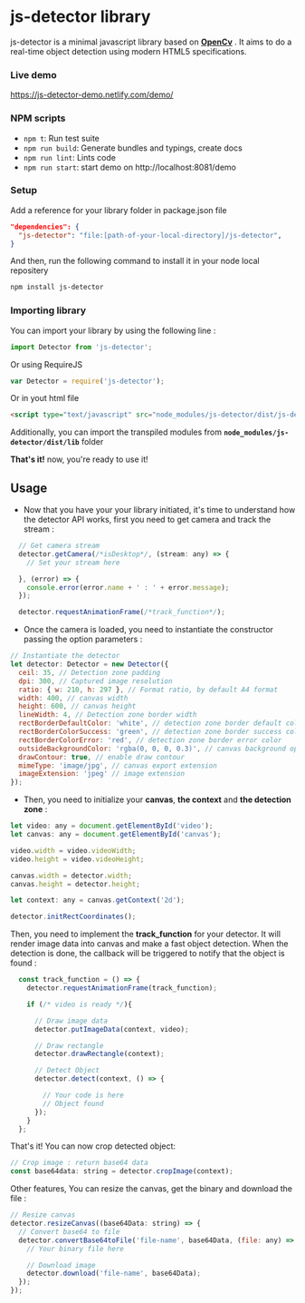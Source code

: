 # js-detector library

js-detector is a minimal javascript library based on **[OpenCv](https://github.com/jcmellado/js-aruco/blob/master/src/cv.js)** .
It aims to do a real-time object detection using modern HTML5 specifications.

### Live demo

https://js-detector-demo.netlify.com/demo/

### NPM scripts

- `npm t`: Run test suite
- `npm run build`: Generate bundles and typings, create docs
- `npm run lint`: Lints code
- `npm run start`: start demo on http://localhost:8081/demo

### Setup

Add a reference for your library folder in package.json file

```json
"dependencies": {
  "js-detector": "file:[path-of-your-local-directory]/js-detector",
}
```

And then, run the following command to install it in your node local repositery

```sh
npm install js-detector
```

### Importing library

You can import your library by using the following line :

```javascript
import Detector from 'js-detector';
```

Or using RequireJS

```javascript
var Detector = require('js-detector');
```

Or in yout html file

```html
<script type="text/javascript" src="node_modules/js-detector/dist/js-detector.umd.js"></script>
```

Additionally, you can import the transpiled modules from **`node_modules/js-detector/dist/lib`** folder

**That's it!** now, you're ready to use it!

## Usage

- Now that you have your your library initiated, it's time to understand how the detector API works,
  first you need to get camera and track the stream :

```javascript
  // Get camera stream
  detector.getCamera(/*isDesktop*/, (stream: any) => {
    // Set your stream here

  }, (error) => {
    console.error(error.name + ' : ' + error.message);
  });

  detector.requestAnimationFrame(/*track_function*/);
```

- Once the camera is loaded, you need to instantiate the constructor passing the option parameters :

```javascript
// Instantiate the detector
let detector: Detector = new Detector({
  ceil: 35, // Detection zone padding
  dpi: 300, // Captured image resolution
  ratio: { w: 210, h: 297 }, // Format ratio, by default A4 format
  width: 400, // canvas width
  height: 600, // canvas height
  lineWidth: 4, // Detection zone border width
  rectBorderDefaultColor: 'white', // detection zone border default color
  rectBorderColorSuccess: 'green', // detection zone border success color
  rectBorderColorError: 'red', // detection zone border error color
  outsideBackgroundColor: 'rgba(0, 0, 0, 0.3)', // canvas background opacity
  drawContour: true, // enable draw contour
  mimeType: 'image/jpg', // canvas export extension
  imageExtension: 'jpeg' // image extension
});
```

- Then, you need to initialize your **canvas**, **the context** and **the detection zone** :

```javascript
let video: any = document.getElementById('video');
let canvas: any = document.getElementById('canvas');

video.width = video.videoWidth;
video.height = video.videoHeight;

canvas.width = detector.width;
canvas.height = detector.height;

let context: any = canvas.getContext('2d');

detector.initRectCoordinates();
```

Then, you need to implement the **track_function** for your detector.
It will render image data into canvas and make a fast object detection.
When the detection is done, the callback will be triggered to notify that the object is found :

```javascript
  const track_function = () => {
    detector.requestAnimationFrame(track_function);

    if (/* video is ready */){

      // Draw image data
      detector.putImageData(context, video);

      // Draw rectangle
      detector.drawRectangle(context);

      // Detect Object
      detector.detect(context, () => {

        // Your code is here
        // Object found
      });
    }
  };
```

That's it! You can now crop detected object:

```javascript
// Crop image : return base64 data
const base64data: string = detector.cropImage(context);
```

Other features, You can resize the canvas, get the binary and download the file :

```javascript
// Resize canvas
detector.resizeCanvas((base64Data: string) => {
  // Convert base64 to file
  detector.convertBase64toFile('file-name', base64Data, (file: any) => {
    // Your binary file here

    // Download image
    detector.download('file-name', base64Data);
  });
});
```

